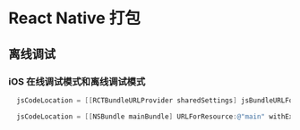 # React Native 打包

## 离线调试

### iOS 在线调试模式和离线调试模式

```objective-c
  jsCodeLocation = [[RCTBundleURLProvider sharedSettings] jsBundleURLForBundleRoot:@"index" fallbackResource:nil];
```

```objective-c
  jsCodeLocation = [[NSBundle mainBundle] URLForResource:@"main" withExtension:@"jsbundle"];
```